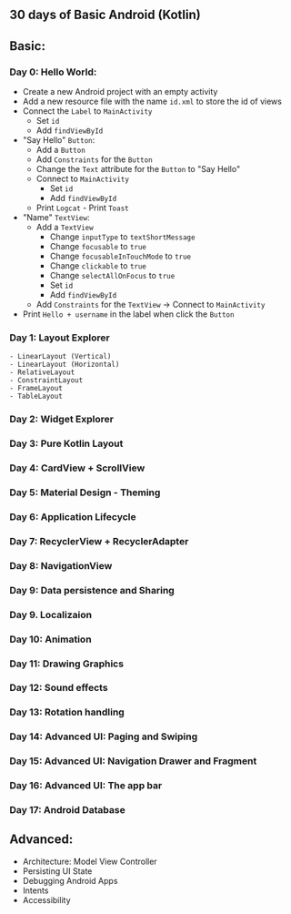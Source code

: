 ## 30 days of Basic Android (Kotlin)

## Basic:

### Day 0: Hello World:

- Create a new Android project with an empty activity
- Add a new resource file with the name `id.xml` to store the id of views
- Connect the `Label` to `MainActivity`
    - Set `id`
    - Add `findViewById`
- "Say Hello" `Button`:
    - Add a `Button`
    - Add `Constraints` for the `Button`
    - Change the `Text` attribute for the `Button` to "Say Hello"
    - Connect to `MainActivity`
        - Set `id`
        - Add `findViewById`
    - Print `Logcat` - Print `Toast`
- "Name" `TextView`: 
    - Add a `TextView`
        - Change `inputType` to `textShortMessage`
        - Change `focusable` to `true`
        - Change `focusableInTouchMode` to `true`
        - Change `clickable` to `true`
        - Change `selectAllOnFocus` to `true`
        - Set `id`
        - Add `findViewById`
    - Add `Constraints` for the `TextView` -> Connect to `MainActivity`
- Print `Hello + username` in the label when click the `Button`

### Day 1: Layout Explorer
    - LinearLayout (Vertical)
    - LinearLayout (Horizontal)
    - RelativeLayout
    - ConstraintLayout
    - FrameLayout
    - TableLayout

### Day 2: Widget Explorer
### Day 3: Pure Kotlin Layout
### Day 4: CardView + ScrollView
### Day 5: Material Design - Theming
### Day 6: Application Lifecycle
### Day 7: RecyclerView + RecyclerAdapter
### Day 8: NavigationView
### Day 9: Data persistence and Sharing
### Day 9. Localizaion
### Day 10: Animation
### Day 11: Drawing Graphics
### Day 12: Sound effects
### Day 13: Rotation handling 
### Day 14: Advanced UI: Paging and Swiping
### Day 15: Advanced UI: Navigation Drawer and Fragment
### Day 16: Advanced UI: The app bar
### Day 17: Android Database

## Advanced:

- Architecture: Model View Controller
- Persisting UI State
- Debugging Android Apps
- Intents
- Accessibility

